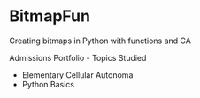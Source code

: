 # BitmapFun
Creating bitmaps in Python with functions and CA

Admissions Portfolio - Topics Studied
* Elementary Cellular Autonoma
* Python Basics
